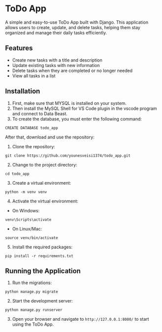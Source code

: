 # ToDo App

A simple and easy-to-use ToDo App built with Django. This application allows users to create, update, and delete tasks, helping them stay organized and manage their daily tasks efficiently.

## Features

- Create new tasks with a title and description
- Update existing tasks with new information
- Delete tasks when they are completed or no longer needed
- View all tasks in a list

## Installation
1. First, make sure that MYSQL is installed on your system.
2. Then install the MySQL Shell for VS Code plugin in the vscode program and connect to Data Beast.
3. To create the database, you must enter the following command:
```
CREATE DATABASE todo_app
```
After that, download and use the repository:

1. Clone the repository:

```
git clone https://github.com/younesveisi1374/todo_app.git
```

2. Change to the project directory:

```
cd todo_app
```

3. Create a virtual environment:

```
python -m venv venv
```

4. Activate the virtual environment:

- On Windows:

```
venv\Scripts\activate
```

- On Linux/Mac:

```
source venv/bin/activate
```

5. Install the required packages:

```
pip install -r requirements.txt
```


## Running the Application

1. Run the migrations:

```
python manage.py migrate
```

2. Start the development server:

```
python manage.py runserver
```

3. Open your browser and navigate to `http://127.0.0.1:8000/` to start using the ToDo App.
